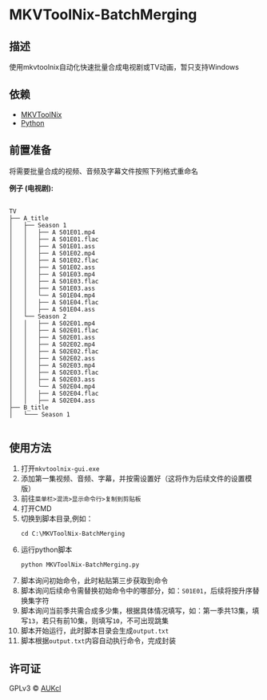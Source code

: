 # MKVToolNix-BatchMerging

## 描述
使用mkvtoolnix自动化快速批量合成电视剧或TV动画，暂只支持Windows

## 依赖
- [MKVToolNix](https://mkvtoolnix.download/downloads.html)
- [Python](https://www.python.org/downloads/)

## 前置准备
将需要批量合成的视频、音频及字幕文件按照下列格式重命名

**例子 (电视剧):**

<pre>
  <code>
TV
├── A_title
│   ├── Season 1
│   │   ├── A S01E01.mp4
│   │   ├── A S01E01.flac
│   │   ├── A S01E01.ass
│   │   ├── A S01E02.mp4
│   │   ├── A S01E02.flac
│   │   ├── A S01E02.ass
│   │   ├── A S01E03.mp4
│   │   ├── A S01E03.flac
│   │   ├── A S01E03.ass
│   │   └── A S01E04.mp4
│   │   ├── A S01E04.flac
│   │   ├── A S01E04.ass
│   └── Season 2
│   │   ├── A S02E01.mp4
│   │   ├── A S02E01.flac
│   │   ├── A S02E01.ass
│   │   ├── A S02E02.mp4
│   │   ├── A S02E02.flac
│   │   ├── A S02E02.ass
│   │   ├── A S02E03.mp4
│   │   ├── A S02E03.flac
│   │   ├── A S02E03.ass
│   │   └── A S02E04.mp4
│   │   ├── A S02E04.flac
│   │   ├── A S02E04.ass
├── B_title
│   └─── Season 1
  </code>
</pre>

## 使用方法
1. 打开`mkvtoolnix-gui.exe`
2. 添加第一集视频、音频、字幕，并按需设置好（这将作为后续文件的设置模版）
3. 前往`菜单栏>混流>显示命令行>复制到剪贴板`
4. 打开CMD
5. 切换到脚本目录,例如：
    ```
    cd C:\MKVToolNix-BatchMerging
    ```
6. 运行python脚本
   ```
   python MKVToolNix-BatchMerging.py
   ```
7. 脚本询问初始命令，此时粘贴第三步获取到命令
8. 脚本询问后续命令需替换初始命令中的哪部分，如：`S01E01`，后续将按升序替换集字符
9. 脚本询问当前季共需合成多少集，根据具体情况填写，如：第一季共13集，填写`13`，若只有前10集，则填写`10`，不可出现跳集
10. 脚本开始运行，此时脚本目录会生成`output.txt`
11. 脚本根据`output.txt`内容自动执行命令，完成封装

## 许可证
GPLv3 © [AUKcl](https://github.com/AUKcl/MKVToolNix-BatchMerging/blob/main/LICENSE.md)
